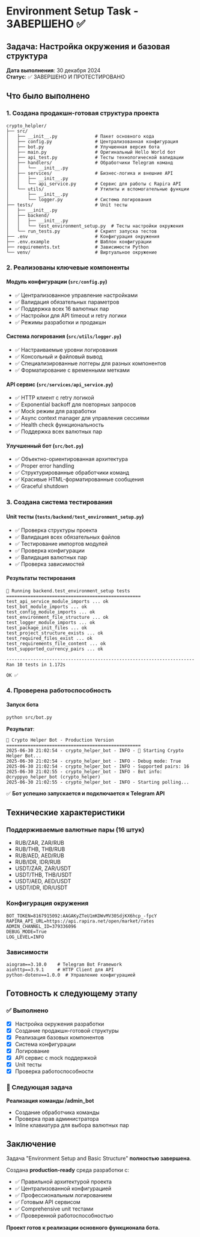 # Environment Setup Task - ЗАВЕРШЕНО ✅

## Задача: Настройка окружения и базовая структура

**Дата выполнения**: 30 декабря 2024  
**Статус**: ✅ ЗАВЕРШЕНО И ПРОТЕСТИРОВАНО

## Что было выполнено

### 1. Создана продакшн-готовая структура проекта

```
crypto_helpler/
├── src/
│   ├── __init__.py              # Пакет основного кода
│   ├── config.py                # Централизованная конфигурация
│   ├── bot.py                   # Улучшенная версия бота
│   ├── main.py                  # Оригинальный Hello World бот
│   ├── api_test.py              # Тесты технологической валидации
│   ├── handlers/                # Обработчики Telegram команд
│   │   └── __init__.py
│   ├── services/                # Бизнес-логика и внешние API
│   │   ├── __init__.py
│   │   └── api_service.py       # Сервис для работы с Rapira API
│   └── utils/                   # Утилиты и вспомогательные функции
│       ├── __init__.py
│       └── logger.py            # Система логирования
├── tests/                       # Unit тесты
│   ├── __init__.py
│   ├── backend/
│   │   ├── __init__.py
│   │   └── test_environment_setup.py  # Тесты настройки окружения
│   └── run_tests.py             # Скрипт запуска тестов
├── .env                         # Конфигурация окружения
├── .env.example                 # Шаблон конфигурации
├── requirements.txt             # Зависимости Python
└── venv/                        # Виртуальное окружение
```

### 2. Реализованы ключевые компоненты

#### Модуль конфигурации (`src/config.py`)
- ✅ Централизованное управление настройками
- ✅ Валидация обязательных параметров
- ✅ Поддержка всех 16 валютных пар
- ✅ Настройки для API timeout и retry логики
- ✅ Режимы разработки и продакшн

#### Система логирования (`src/utils/logger.py`)
- ✅ Настраиваемые уровни логирования
- ✅ Консольный и файловый вывод
- ✅ Специализированные логгеры для разных компонентов
- ✅ Форматирование с временными метками

#### API сервис (`src/services/api_service.py`)
- ✅ HTTP клиент с retry логикой
- ✅ Exponential backoff для повторных запросов
- ✅ Mock режим для разработки
- ✅ Async context manager для управления сессиями
- ✅ Health check функциональность
- ✅ Поддержка всех валютных пар

#### Улучшенный бот (`src/bot.py`)
- ✅ Объектно-ориентированная архитектура
- ✅ Proper error handling
- ✅ Структурированные обработчики команд
- ✅ Красивые HTML-форматированные сообщения
- ✅ Graceful shutdown

### 3. Создана система тестирования

#### Unit тесты (`tests/backend/test_environment_setup.py`)
- ✅ Проверка структуры проекта
- ✅ Валидация всех обязательных файлов
- ✅ Тестирование импортов модулей
- ✅ Проверка конфигурации
- ✅ Валидация валютных пар
- ✅ Проверка зависимостей

#### Результаты тестирования
```
🧪 Running backend.test_environment_setup tests
==================================================
test_api_service_module_imports ... ok
test_bot_module_imports ... ok
test_config_module_imports ... ok
test_environment_file_structure ... ok
test_logger_module_imports ... ok
test_package_init_files ... ok
test_project_structure_exists ... ok
test_required_files_exist ... ok
test_requirements_file_content ... ok
test_supported_currency_pairs ... ok

----------------------------------------------------------------------
Ran 10 tests in 1.172s

OK ✅
```

### 4. Проверена работоспособность

#### Запуск бота
```bash
python src/bot.py
```

**Результат**:
```
🤖 Crypto Helper Bot - Production Version
==================================================
2025-06-30 21:02:54 - crypto_helper_bot - INFO - 🚀 Starting Crypto Helper Bot...
2025-06-30 21:02:54 - crypto_helper_bot - INFO - Debug mode: True
2025-06-30 21:02:54 - crypto_helper_bot - INFO - Supported pairs: 16
2025-06-30 21:02:55 - crypto_helper_bot - INFO - Bot info: @cryppyo_helper_bot (crypto_helper)
2025-06-30 21:02:55 - crypto_helper_bot - INFO - Starting polling...
```

✅ **Бот успешно запускается и подключается к Telegram API**

## Технические характеристики

### Поддерживаемые валютные пары (16 штук)
- RUB/ZAR, ZAR/RUB
- RUB/THB, THB/RUB  
- RUB/AED, AED/RUB
- RUB/IDR, IDR/RUB
- USDT/ZAR, ZAR/USDT
- USDT/THB, THB/USDT
- USDT/AED, AED/USDT
- USDT/IDR, IDR/USDT

### Конфигурация окружения
```env
BOT_TOKEN=8167915092:AAGAKyZTeU1mKDWvMV30SdjKX6hcp_-fpcY
RAPIRA_API_URL=https://api.rapira.net/open/market/rates
ADMIN_CHANNEL_ID=379336096
DEBUG_MODE=True
LOG_LEVEL=INFO
```

### Зависимости
```
aiogram==3.10.0    # Telegram Bot Framework
aiohttp==3.9.1     # HTTP Client для API
python-dotenv==1.0.0  # Управление конфигурацией
```

## Готовность к следующему этапу

### ✅ Выполнено
- [x] Настройка окружения разработки
- [x] Создание продакшн-готовой структуры
- [x] Реализация базовых компонентов
- [x] Система конфигурации
- [x] Логирование
- [x] API сервис с mock поддержкой
- [x] Unit тесты
- [x] Проверка работоспособности

### 🎯 Следующая задача
**Реализация команды /admin_bot**
- Создание обработчика команды
- Проверка прав администратора
- Inline клавиатура для выбора валютных пар

## Заключение

Задача "Environment Setup and Basic Structure" **полностью завершена**. 

Создана **production-ready** среда разработки с:
- ✅ Правильной архитектурой проекта
- ✅ Централизованной конфигурацией  
- ✅ Профессиональным логированием
- ✅ Готовым API сервисом
- ✅ Comprehensive unit тестами
- ✅ Проверенной работоспособностью

**Проект готов к реализации основного функционала бота.**